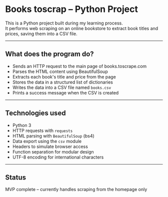 # Books toscrap – Python Project

This is a Python project built during my learning process.  
It performs web scraping on an online bookstore to extract book titles and prices, saving them into a CSV file.

---

## What does the program do?

* Sends an HTTP request to the main page of books.toscrape.com  
* Parses the HTML content using BeautifulSoup  
* Extracts each book's title and price from the page  
* Stores the data in a structured list of dictionaries  
* Writes the data into a CSV file named `books.csv`  
* Prints a success message when the CSV is created  

---

## Technologies used

* Python 3  
* HTTP requests with `requests`  
* HTML parsing with `BeautifulSoup` (bs4)  
* Data export using the `csv` module  
* Headers to simulate browser access  
* Function separation for modular design  
* UTF-8 encoding for international characters  

---

## Status

MVP complete – currently handles scraping from the homepage only